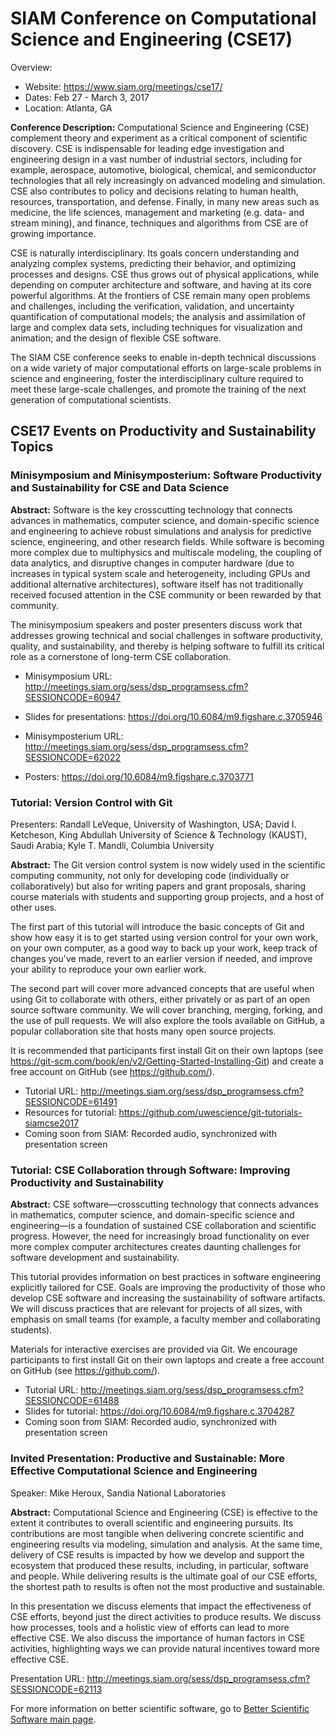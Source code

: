 
# SIAM Conference on Computational Science and Engineering (CSE17)

Overview:
- Website: https://www.siam.org/meetings/cse17/
- Dates: Feb 27 - March 3, 2017
- Location: Atlanta, GA

**Conference Description:** Computational Science and Engineering (CSE) complement theory and experiment as a critical component of scientific discovery. CSE is indispensable for leading edge investigation and engineering design in a vast number of industrial sectors, including for example, aerospace, automotive, biological, chemical, and semiconductor technologies that all rely increasingly on advanced modeling and simulation. CSE also contributes to policy and decisions relating to human health, resources, transportation, and defense. Finally, in many new areas such as medicine, the life sciences, management and marketing (e.g. data- and stream mining), and finance, techniques and algorithms from CSE are of growing importance.

CSE is naturally interdisciplinary. Its goals concern understanding and analyzing complex systems, predicting their behavior, and optimizing processes and designs. CSE thus grows out of physical applications, while depending on computer architecture and software, and having at its core powerful algorithms. At the frontiers of CSE remain many open problems and challenges, including the verification, validation, and uncertainty quantification of computational models; the analysis and assimilation of large and complex data sets, including techniques for visualization and animation; and the design of flexible CSE software.

The SIAM CSE conference seeks to enable in-depth technical discussions on a wide variety of major computational efforts on large-scale problems in science and engineering, foster the interdisciplinary culture required to meet these large-scale challenges, and promote the training of the next generation of computational scientists. 

## CSE17 Events on Productivity and Sustainability Topics

### Minisymposium and Minisymposterium: Software Productivity and Sustainability for CSE and Data Science

**Abstract:** Software is the key crosscutting technology that connects advances in mathematics, computer science, and domain-specific science and engineering to achieve robust simulations and analysis for predictive science, engineering, and other research fields. While software is becoming more complex due to multiphysics and multiscale modeling, the coupling of data analytics, and disruptive changes in computer hardware (due to increases in typical system scale and heterogeneity, including GPUs and additional alternative architectures), software itself has not traditionally received focused attention in the CSE community or been rewarded by that community. 

The minisymposium speakers and poster presenters discuss work that addresses growing technical and social challenges in software productivity, quality, and sustainability, and thereby is helping software to fulfill its critical role as a cornerstone of long-term CSE collaboration.

- Minisymposium URL: http://meetings.siam.org/sess/dsp_programsess.cfm?SESSIONCODE=60947
- Slides for presentations: https://doi.org/10.6084/m9.figshare.c.3705946

- Minisymposterium URL: http://meetings.siam.org/sess/dsp_programsess.cfm?SESSIONCODE=62022
- Posters: https://doi.org/10.6084/m9.figshare.c.3703771

### Tutorial: Version Control with Git

Presenters: Randall LeVeque, University of Washington, USA; David I. Ketcheson, King Abdullah University of Science & Technology (KAUST), Saudi Arabia; Kyle T. Mandli, Columbia University

**Abstract:** The Git version control system is now widely used in the scientific computing community, not only for developing code (individually or collaboratively) but also for writing papers and grant proposals, sharing course materials with students and supporting group projects, and a host of other uses.

The first part of this tutorial will introduce the basic concepts of Git and show how easy it is to get started using version control for your own work, on your own computer, as a good way to back up your work, keep track of changes you've made, revert to an earlier version if needed, and improve your ability to reproduce your own earlier work.

The second part will cover more advanced concepts that are useful when using Git to collaborate with others, either privately or as part of an open source software community. We will cover branching, merging, forking, and the use of pull requests. We will also explore the tools available on GitHub, a popular collaboration site that hosts many open source projects.

It is recommended that participants first install Git on their own laptops (see https://git-scm.com/book/en/v2/Getting-Started-Installing-Git) and create a free account on GitHub (see https://github.com/).

 - Tutorial URL: http://meetings.siam.org/sess/dsp_programsess.cfm?SESSIONCODE=61491
 - Resources for tutorial: https://github.com/uwescience/git-tutorials-siamcse2017
 - Coming soon from SIAM: Recorded audio, synchronized with presentation screen

### Tutorial: CSE Collaboration through Software: Improving Productivity and Sustainability

**Abstract:** CSE software—crosscutting technology that connects advances in mathematics, computer science, and domain-specific science and engineering—is a foundation of sustained CSE collaboration and scientific progress. However, the need for increasingly broad functionality on ever more complex computer architectures creates daunting challenges for software development and sustainability.

This tutorial provides information on best practices in software engineering explicitly tailored for CSE. Goals are improving the productivity of those who develop CSE software and increasing the sustainability of software artifacts. We will discuss practices that are relevant for projects of all sizes, with emphasis on small teams (for example, a faculty member and collaborating students).

Materials for interactive exercises are provided via Git. We encourage participants to first install Git on their own laptops and create a free account on GitHub (see https://github.com/). 

- Tutorial URL: http://meetings.siam.org/sess/dsp_programsess.cfm?SESSIONCODE=61488
- Slides for tutorial: https://doi.org/10.6084/m9.figshare.c.3704287
- Coming soon from SIAM: Recorded audio, synchronized with presentation screen

### Invited Presentation: Productive and Sustainable: More Effective Computational Science and Engineering

Speaker: Mike Heroux, Sandia National Laboratories

**Abstract:** Computational Science and Engineering (CSE) is effective to the extent it contributes to overall scientific and engineering pursuits. Its contributions are most tangible when delivering concrete scientific and engineering results via modeling, simulation and analysis. At the same time, delivery of CSE results is impacted by how we develop and support the ecosystem that produced these results, including, in particular, software and people. While delivering results is the ultimate goal of our CSE efforts, the shortest path to results is often not the most productive and sustainable.

In this presentation we discuss elements that impact the effectiveness of CSE efforts, beyond just the direct activities to produce results. We discuss how processes, tools and a holistic view of efforts can lead to more effective CSE. We also discuss the importance of human factors in CSE activities, highlighting ways we can provide natural incentives toward more effective CSE. 

Presentation URL: http://meetings.siam.org/sess/dsp_programsess.cfm?SESSIONCODE=62113

For more information on better scientific software, go to [Better Scientific Software main page](http://betterscientificsoftware.info).

<!--- 
Categories: crosscutting, individual productivity, planning, collaboration, reliability
Topics: improving productivity and sustainability
Tags: improving productivity and sustainability, conference, tutorial, minisymposium, minisymposterim
Level: 2
Prerequisites: WhatIsCseSwProductivity.md
Aggregate: none
--->
